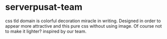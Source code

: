 serverpusat-team
================

css tld domain is colorful decoration miracle in writing. 
Designed in order to appear more attractive and this pure css without using image. 
Of course not to make it lighter? inspired by our team.

